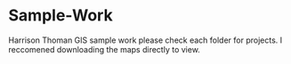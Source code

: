 # Sample-Work
Harrison Thoman GIS sample work please check each folder for projects. I reccomened downloading the maps directly to view. 
